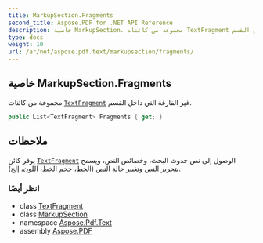 ```yaml
---
title: MarkupSection.Fragments
second_title: Aspose.PDF for .NET API Reference
description: خاصية MarkupSection. مجموعة من كائنات TextFragment غير الفارغة التي داخل القسم
type: docs
weight: 10
url: /ar/net/aspose.pdf.text/markupsection/fragments/
---
```

## خاصية MarkupSection.Fragments

مجموعة من كائنات [`TextFragment`](../../textfragment/) غير الفارغة التي داخل القسم.

```csharp
public List<TextFragment> Fragments { get; }
```

## ملاحظات

يوفر كائن [`TextFragment`](../../textfragment/) الوصول إلى نص حدوث البحث، وخصائص النص، ويسمح بتحرير النص وتغيير حالة النص (الخط، حجم الخط، اللون، إلخ).

### انظر أيضًا

* class [TextFragment](../../textfragment/)
* class [MarkupSection](../)
* namespace [Aspose.Pdf.Text](../../../aspose.pdf.text/)
* assembly [Aspose.PDF](../../../)